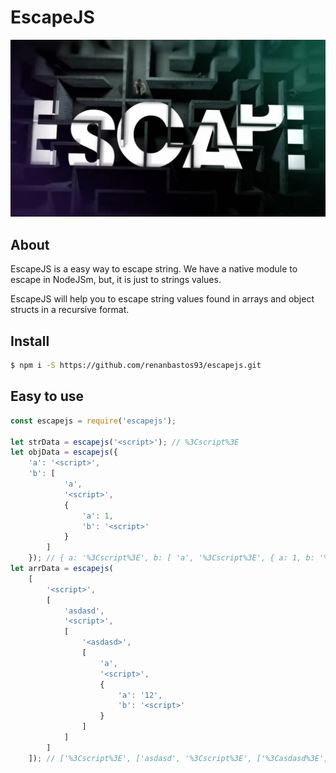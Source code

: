 # EscapeJS

<div style="text-align: center">
    <img src ="./doc/escape-logo.png" />
</div>


## About

EscapeJS is a easy way to escape string.
We have a native module to escape in NodeJSm, but, it is just to strings values.

EscapeJS will help you to escape string values found in arrays and object structs in a 
recursive format.


## Install

```bash
$ npm i -S https://github.com/renanbastos93/escapejs.git
```


## Easy to use
```js
const escapejs = require('escapejs');

let strData = escapejs('<script>'); // %3Cscript%3E
let objData = escapejs({
    'a': '<script>',
    'b': [
            'a',
            '<script>',
            {
                'a': 1,
                'b': '<script>'
            }
        ]
    }); // { a: '%3Cscript%3E', b: [ 'a', '%3Cscript%3E', { a: 1, b: '%3Cscript%3E' } ] }
let arrData = escapejs(
	[
		'<script>', 
		[
			'asdasd',
			'<script>', 
			[
				'<asdasd>', 
				[
					'a',
					'<script>',
					{
						'a': '12',
						'b': '<script>'
					}
				]
			]
		]
	]); // ['%3Cscript%3E', ['asdasd', '%3Cscript%3E', ['%3Casdasd%3E', [Object]]] ]
```
